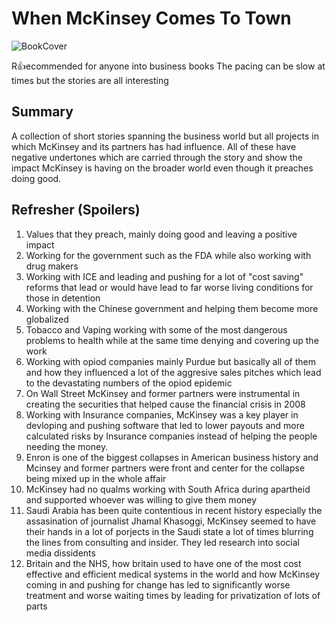 # When McKinsey Comes To Town

![BookCover](https://images4.penguinrandomhouse.com/cover/9780593081877)

R👍ecommended for anyone into business books
The pacing can be slow at times but the stories are all interesting

## Summary

A collection of short stories spanning the business world but all projects
in which McKinsey and its partners has had influence. All of these have
negative undertones which are carried through the story and show the impact
McKinsey is having on the broader world even though it preaches doing good.

## Refresher (Spoilers)

1. Values that they preach, mainly doing good and leaving a positive impact
2. Working for the government such as the FDA while also working with drug makers
3. Working with ICE and leading and pushing for a lot of "cost saving" reforms that lead or would have lead to far worse living conditions for those in detention
4. Working with the Chinese government and helping them become more globalized
5. Tobacco and Vaping working with some of the most dangerous problems to health while at the same time denying and covering up the work
6. Working with opiod companies mainly Purdue but basically all of them and how they influenced a lot of the aggresive sales pitches which lead to the devastating numbers of the opiod epidemic
7. On Wall Street McKinsey and former partners were instrumental in creating the securities that helped cause the financial crisis in 2008
8. Working with Insurance companies, McKinsey was a key player in devloping and pushing software that led to lower payouts and more calculated risks by Insurance companies instead of helping the people needing the money.
9. Enron is one of the biggest collapses in American business history and Mcinsey and former partners were front and center for the collapse being mixed up in the whole affair
10. McKinsey had no qualms working with South Africa during apartheid and supported whoever was willing to give them money
11. Saudi Arabia has been quite contentious in recent history especially the assasination of journalist Jhamal Khasoggi, McKinsey seemed to have their hands in a lot of porjects in the Saudi state a lot of times blurring the lines from consulting and insider. They led research into social media dissidents
12. Britain and the NHS, how britain used to have one of the most cost effective and efficient medical systems in the world and how McKinsey coming in and pushing for change has led to significantly worse treatment and worse waiting times by leading for privatization of lots of parts
